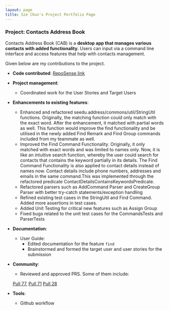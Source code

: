 ```yaml
---
layout: page
title: Sze Chun's Project Portfolio Page
---
```


### Project: Contacts Address Book

Contacts Address Book (CAB) is a **desktop app that manages various contacts with added functionality.**
Users can input via a command line interface and access features that help with contacts management.

Given below are my contributions to the project.

* **Code contributed**: [RepoSense link](https://nus-tic4002-ay2122s2.github.io/tp-dashboard/?Author=zcnmashleu95&tabRepo=AY2122S2-TIC4002-F18-1%2Ftp2%5Bmaster%5D&search=&sort=groupTitle&sortWithin=title&since=2022-02-11&timeframe=commit&mergegroup=&groupSelect=groupByRepos&breakdown=false&tabOpen=true&tabType=authorship&tabAuthor=zcnmashleu95&authorshipIsMergeGroup=false&authorshipFileTypes=docs~functional-code~test-code&authorshipIsBinaryFileTypeChecked=false)

* **Project management**:
  * Coordinated work for the User Stories and Target Users 

* **Enhancements to existing features**:
  * Enhanced and refactored seedu.address/commons/util/StringUtil functions. Originally, the matching function could only match
    with the exact word. After the enhancement, it matched with partial words as well. This function would improve the find functionality
    and be utilised in the newly added Find Remark and Find Group commands included from my teammate as well.
  * Improved the Find Command Functionality. Originally, it only matched with exact words and was limited to names only. Now, it is like an intuitive search function, whereby the user could search for contacts that contains the keyword partially
    in its details. The Find Command Functionality is also applied to contact details instead of names now. Contact details include phone numbers, addresses and emails in the same command.This was implemented through the refactored predicate ContactDetailsContainsKeywordsPredicate.
  * Refactored parsers such as AddCommand Parser and CreateGroup Parser with better try-catch statements/exception handling  
  * Refined existing test cases in the StringUtil and Find Command. Added more assertions in test cases.
  * Added Unit Testing for critical new features such as Assign Group
  * Fixed bugs related to the unit test cases for the CommandsTests and ParserTests

* **Documentation**:
  * User Guide:
    * Edited documentation for the feature `find` 
    * Brainstormed and formed the target user and user stories for the submission

* **Community**:
  * Reviewed and approved PRS. Some of them include:
  
  [Pull 77](https://github.com/AY2122S2-TIC4002-F18-1/tp2/pull/77), 
  [Pull 71](https://github.com/AY2122S2-TIC4002-F18-1/tp2/pull/71)
  [Pull 28](https://github.com/AY2122S2-TIC4002-F18-1/tp2/pull/28)

* **Tools**:
  * Github workflow


